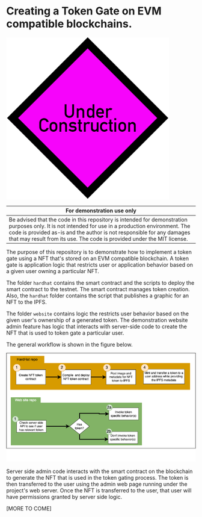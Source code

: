 # Creating a Token Gate on EVM compatible blockchains.
![Under Construction](./errata/under-construction.png)

|For demonstration use only|
|---|
|Be advised that the code in this repository is intended for demonstration purposes only.  It is not intended for use in a production environment.  The code is provided as-is and the author is not responsible for any damages that may result from its use.  The code is provided under the MIT license.|


The purpose of this repository is to demonstrate how to implement a token gate using a NFT that's stored on an EVM compatible blockchain.  A token gate is application logic that restricts user or application behavior based on a given user owning a particular NFT.


The folder `hardhat` contains the smart contract and the scripts to deploy the smart contract to the testnet. The smart contract manages token creation. Also, the `hardhat` folder contains the script that publishes a graphic for an NFT to the IPFS.

The folder `website` contains logic the restricts user behavior based on the given user's ownership of a generated token. The demonstration website admin feature has logic that interacts with server-side code to create the NFT that is used to token gate a particular user.

The general workflow is shown in the figure below.

![General Workflow](./errata/general-workflow-02.png)

Server side admin code interacts with the smart contract on the blockchain to generate the NFT that is used in the token gating process. The token is then transferred to the user using the admin web page running under the project's web server.  Once the NFT is transferred to the user, that user will have permissions granted by server side logic.

[MORE TO COME]
